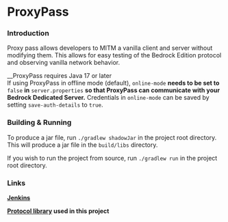 # ProxyPass

### Introduction

Proxy pass allows developers to MITM a vanilla client and server without modifying them. This allows for easy testing 
of the Bedrock Edition protocol and observing vanilla network behavior.

__ProxyPass requires  Java 17 or later<br>
If using ProxyPass in offline mode (default), `online-mode` __needs to be set to__ `false` __in__ `server.properties` __so that ProxyPass can communicate with your Bedrock Dedicated Server.__
Credentials in `online-mode` can be saved by setting `save-auth-details` to `true`.

### Building & Running
To produce a jar file, run `./gradlew shadowJar` in the project root directory. This will produce a jar file in the `build/libs` directory.

If you wish to run the project from source, run `./gradlew run` in the project root directory.

### Links

__[Jenkins](https://ci.opencollab.dev/job/NukkitX/job/ProxyPass/job/master/)__

__[Protocol library](https://github.com/CloudburstMC/Protocol) used in this project__
